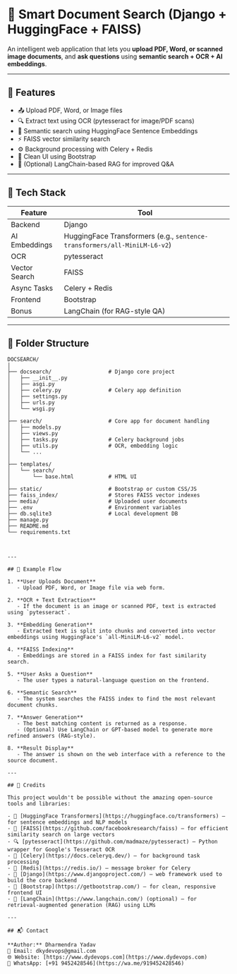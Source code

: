# 📄 Smart Document Search (Django + HuggingFace + FAISS)

An intelligent web application that lets you **upload PDF, Word, or scanned image documents**, and **ask questions** using **semantic search + OCR + AI embeddings**.


---


## 🚀 Features

- 📤 Upload PDF, Word, or Image files
- 🔍 Extract text using OCR (pytesseract for image/PDF scans)
- 🧠 Semantic search using HuggingFace Sentence Embeddings
- ⚡ FAISS vector similarity search
- ⚙️ Background processing with Celery + Redis
- 🎨 Clean UI using Bootstrap
- 🔎 (Optional) LangChain-based RAG for improved Q&A


---

## 🧠 Tech Stack

| Feature | Tool |
|--------|------|
| Backend | Django |
| AI Embeddings | HuggingFace Transformers (e.g., `sentence-transformers/all-MiniLM-L6-v2`) |
| OCR | pytesseract |
| Vector Search | FAISS |
| Async Tasks | Celery + Redis |
| Frontend | Bootstrap |
| Bonus | LangChain (for RAG-style QA) |

---

## 📂 Folder Structure
```
DOCSEARCH/
│
├── docsearch/                  # Django core project
│   ├── __init__.py
│   ├── asgi.py
│   ├── celery.py               # Celery app definition
│   ├── settings.py
│   ├── urls.py
│   └── wsgi.py
│
├── search/                     # Core app for document handling
│   ├── models.py
│   ├── views.py
│   ├── tasks.py                # Celery background jobs
│   ├── utils.py                # OCR, embedding logic
│   └── ...
│
├── templates/
│   └── search/
│       └── base.html           # HTML UI
│
├── static/                     # Bootstrap or custom CSS/JS
├── faiss_index/                # Stores FAISS vector indexes
├── media/                      # Uploaded user documents
├── .env                        # Environment variables
├── db.sqlite3                  # Local development DB
├── manage.py
├── README.md
└── requirements.txt



---

## 🔁 Example Flow

1. **User Uploads Document**
   - Upload PDF, Word, or Image file via web form.

2. **OCR + Text Extraction**
   - If the document is an image or scanned PDF, text is extracted using `pytesseract`.

3. **Embedding Generation**
   - Extracted text is split into chunks and converted into vector embeddings using HuggingFace's `all-MiniLM-L6-v2` model.

4. **FAISS Indexing**
   - Embeddings are stored in a FAISS index for fast similarity search.

5. **User Asks a Question**
   - The user types a natural-language question on the frontend.

6. **Semantic Search**
   - The system searches the FAISS index to find the most relevant document chunks.

7. **Answer Generation**
   - The best matching content is returned as a response.
   - (Optional) Use LangChain or GPT-based model to generate more refined answers (RAG-style).

8. **Result Display**
   - The answer is shown on the web interface with a reference to the source document.

---

## 🙌 Credits

This project wouldn't be possible without the amazing open-source tools and libraries:

- 🤗 [HuggingFace Transformers](https://huggingface.co/transformers) – for sentence embeddings and NLP models
- 🧠 [FAISS](https://github.com/facebookresearch/faiss) – for efficient similarity search on large vectors
- 🔍 [pytesseract](https://github.com/madmaze/pytesseract) – Python wrapper for Google's Tesseract OCR
- 🔄 [Celery](https://docs.celeryq.dev/) – for background task processing
- 💽 [Redis](https://redis.io/) – message broker for Celery
- 🧱 [Django](https://www.djangoproject.com/) – web framework used to build the core backend
- 🧰 [Bootstrap](https://getbootstrap.com/) – for clean, responsive frontend UI
- 🧠 [LangChain](https://www.langchain.com/) (optional) – for retrieval-augmented generation (RAG) using LLMs

---

## 📬 Contact

**Author:** Dharmendra Yadav  
📧 Email: dkydevops@gmail.com  
🌐 Website: [https://www.dydevops.com](https://www.dydevops.com)  
📱 WhatsApp: [+91 9452428546](https://wa.me/919452428546)


